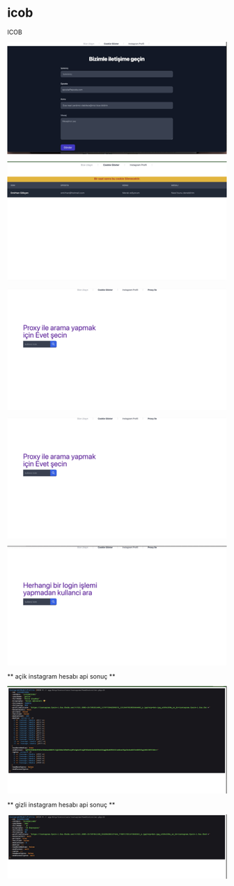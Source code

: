 # icob
ICOB


![App Screenshot](https://raw.githubusercontent.com/OMOJUNIOR/icob/main/screenshots/Icob%202022-10-07%2009-47-30.jpg?token=GHSAT0AAAAAABWUSCZ4XYWITKSPFXQ4XRMQYZ75EVQ)


![App Screenshot](https://raw.githubusercontent.com/OMOJUNIOR/icob/main/screenshots/Icob%202022-10-07%2009-44-52.jpg?token=GHSAT0AAAAAABWUSCZ56PXKRSGNXPVBTU72YZ747LQ)

![App Screenshot](https://raw.githubusercontent.com/OMOJUNIOR/icob/main/screenshots/Monosnap%202022-10-07%2011-32-50.jpg?token=GHSAT0AAAAAABWUSCZ4V2CO56VC5REW7UR4YZ75AKQ)

![App Screenshot](https://raw.githubusercontent.com/OMOJUNIOR/icob/main/screenshots/Monosnap%202022-10-07%2011-32-50.jpg?token=GHSAT0AAAAAABWUSCZ4V2CO56VC5REW7UR4YZ75AKQ)


![App Screenshot](https://raw.githubusercontent.com/OMOJUNIOR/icob/main/screenshots/Monosnap%202022-10-07%2011-32-33.jpg?token=GHSAT0AAAAAABWUSCZ5UJSGMVAX5AQDNHL2YZ75BIA)

** açik instagram hesabı api sonuç **

![App Screenshot](https://raw.githubusercontent.com/OMOJUNIOR/icob/main/screenshots/127.0.0.1%3A8001%3Aprofil-aksini%202022-10-07%2011-29-00.jpg?token=GHSAT0AAAAAABWUSCZ4IKAVAGHUQNL2WOP6YZ75FKA)

** gizli instagram hesabı api sonuç **

![App Screenshot](https://github.com/OMOJUNIOR/icob/blob/main/screenshots/127.0.0.1:8001:profil-aksini%202022-10-07%2011-27-46.jpg)
